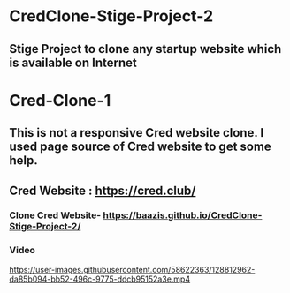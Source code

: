 # CredClone-Stige-Project-2
## Stige Project to clone any startup website which is available on Internet
# Cred-Clone-1 

## This is not a responsive Cred website clone. I used page source of Cred website to get some help. 

## Cred Website : https://cred.club/

### Clone Cred Website- https://baazis.github.io/CredClone-Stige-Project-2/

### Video

https://user-images.githubusercontent.com/58622363/128812962-da85b094-bb52-496c-9775-ddcb95152a3e.mp4


